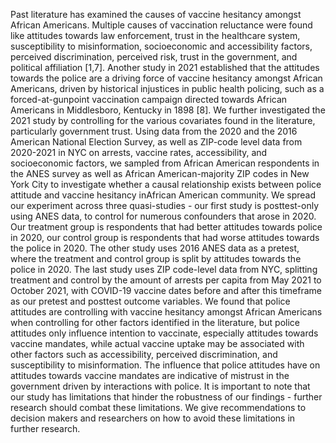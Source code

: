 Past literature has examined the causes of vaccine hesitancy amongst African Americans. Multiple causes of vaccination reluctance were found like attitudes towards law enforcement, trust in the healthcare system, susceptibility to misinformation, socioeconomic and accessibility factors, perceived discrimination, perceived risk, trust in the government, and political affiliation [1,7]. Another study in 2021 established that the attitudes towards the police are a driving force of vaccine hesitancy amongst African Americans, driven by historical injustices in public health policing, such as a forced-at-gunpoint vaccination campaign directed towards African Americans in Middlesboro, Kentucky in 1898 [8]. We further investigated the 2021 study by controlling for the various covariates found in the literature, particularly government trust. Using data from the 2020 and the 2016 American National Election Survey, as well as ZIP-code level data from 2020-2021 in NYC on arrests, vaccine rates, accessibility, and socioeconomic factors, we sampled from African American respondents in the ANES survey as well as African American-majority ZIP codes in New York City to investigate whether a causal relationship exists between police attitude and vaccine hesitancy inAfrican American community. 
We spread our experiment across three quasi-studies - our first study is posttest-only using ANES data, to control for numerous confounders that arose in 2020. Our treatment group is respondents that had better attitudes towards police in 2020, our control group is respondents that had worse attitudes towards the police in 2020. The other study uses 2016 ANES data as a pretest, where the treatment and control group is split by attitudes towards the police in 2020. The last study uses ZIP code-level data from NYC, splitting treatment and control by the amount of arrests per capita from May 2021 to October 2021, with COVID-19 vaccine dates before and after this timeframe as our pretest and posttest outcome variables.
We found that police attitudes are controlling with vaccine hesitancy amongst African Americans when controlling for other factors identified in the literature, but police attitudes only influence intention to vaccinate, especially attitudes towards vaccine mandates, while actual vaccine uptake may be associated with other factors such as accessibility, perceived discrimination, and susceptibility to misinformation. The influence that police attitudes have on attitudes towards vaccine mandates are indicative of mistrust in the government driven by interactions with police. It is important to note that our study has limitations that hinder the robustness of our findings - further research should combat these limitations. We give recommendations to decision makers and researchers on how to avoid these limitations in further research.
